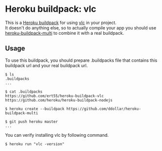 Heroku buildpack: vlc
=======================

This is a [Heroku buildpack](http://devcenter.heroku.com/articles/buildpacks) for using [vlc](https://www.videolan.org) in your project.  
It doesn't do anything else, so to actually compile your app you should use [heroku-buildpack-multi](https://github.com/ddollar/heroku-buildpack-multi) to combine it with a real buildpack.

Usage
-----
To use this buildpack, you should prepare .buildpacks file that contains this buildpack url and your real buildpack url.  

    $ ls
    .buildpacks
    ...
    
    $ cat .buildpacks
    https://github.com/ert55/heroku-buildpack-vlc
    https://github.com/heroku/heroku-buildpack-nodejs

    $ heroku create --buildpack https://github.com/ddollar/heroku-buildpack-multi

    $ git push heroku master
    ...

You can verify installing vlc by following command.

    $ heroku run "vlc -version"


